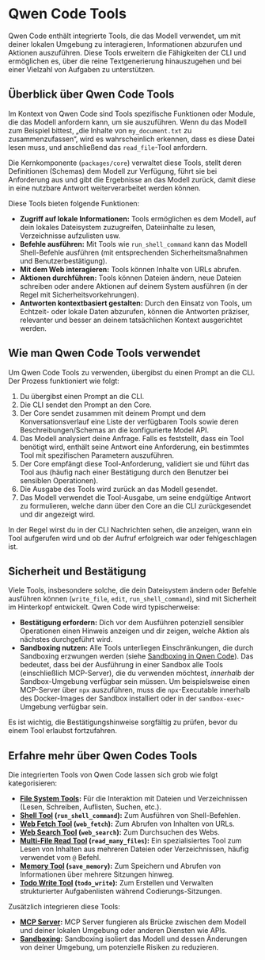 # Qwen Code Tools

Qwen Code enthält integrierte Tools, die das Modell verwendet, um mit deiner lokalen Umgebung zu interagieren, Informationen abzurufen und Aktionen auszuführen. Diese Tools erweitern die Fähigkeiten der CLI und ermöglichen es, über die reine Textgenerierung hinauszugehen und bei einer Vielzahl von Aufgaben zu unterstützen.

## Überblick über Qwen Code Tools

Im Kontext von Qwen Code sind Tools spezifische Funktionen oder Module, die das Modell anfordern kann, um sie auszuführen. Wenn du das Modell zum Beispiel bittest, „die Inhalte von `my_document.txt` zu zusammenzufassen“, wird es wahrscheinlich erkennen, dass es diese Datei lesen muss, und anschließend das `read_file`-Tool anfordern.

Die Kernkomponente (`packages/core`) verwaltet diese Tools, stellt deren Definitionen (Schemas) dem Modell zur Verfügung, führt sie bei Anforderung aus und gibt die Ergebnisse an das Modell zurück, damit diese in eine nutzbare Antwort weiterverarbeitet werden können.

Diese Tools bieten folgende Funktionen:

- **Zugriff auf lokale Informationen:** Tools ermöglichen es dem Modell, auf dein lokales Dateisystem zuzugreifen, Dateiinhalte zu lesen, Verzeichnisse aufzulisten usw.
- **Befehle ausführen:** Mit Tools wie `run_shell_command` kann das Modell Shell-Befehle ausführen (mit entsprechenden Sicherheitsmaßnahmen und Benutzerbestätigung).
- **Mit dem Web interagieren:** Tools können Inhalte von URLs abrufen.
- **Aktionen durchführen:** Tools können Dateien ändern, neue Dateien schreiben oder andere Aktionen auf deinem System ausführen (in der Regel mit Sicherheitsvorkehrungen).
- **Antworten kontextbasiert gestalten:** Durch den Einsatz von Tools, um Echtzeit- oder lokale Daten abzurufen, können die Antworten präziser, relevanter und besser an deinem tatsächlichen Kontext ausgerichtet werden.

## Wie man Qwen Code Tools verwendet

Um Qwen Code Tools zu verwenden, übergibst du einen Prompt an die CLI. Der Prozess funktioniert wie folgt:

1. Du übergibst einen Prompt an die CLI.
2. Die CLI sendet den Prompt an den Core.
3. Der Core sendet zusammen mit deinem Prompt und dem Konversationsverlauf eine Liste der verfügbaren Tools sowie deren Beschreibungen/Schemas an die konfigurierte Model API.
4. Das Modell analysiert deine Anfrage. Falls es feststellt, dass ein Tool benötigt wird, enthält seine Antwort eine Anforderung, ein bestimmtes Tool mit spezifischen Parametern auszuführen.
5. Der Core empfängt diese Tool-Anforderung, validiert sie und führt das Tool aus (häufig nach einer Bestätigung durch den Benutzer bei sensiblen Operationen).
6. Die Ausgabe des Tools wird zurück an das Modell gesendet.
7. Das Modell verwendet die Tool-Ausgabe, um seine endgültige Antwort zu formulieren, welche dann über den Core an die CLI zurückgesendet und dir angezeigt wird.

In der Regel wirst du in der CLI Nachrichten sehen, die anzeigen, wann ein Tool aufgerufen wird und ob der Aufruf erfolgreich war oder fehlgeschlagen ist.

## Sicherheit und Bestätigung

Viele Tools, insbesondere solche, die dein Dateisystem ändern oder Befehle ausführen können (`write_file`, `edit`, `run_shell_command`), sind mit Sicherheit im Hinterkopf entwickelt. Qwen Code wird typischerweise:

- **Bestätigung erfordern:** Dich vor dem Ausführen potenziell sensibler Operationen einen Hinweis anzeigen und dir zeigen, welche Aktion als nächstes durchgeführt wird.
- **Sandboxing nutzen:** Alle Tools unterliegen Einschränkungen, die durch Sandboxing erzwungen werden (siehe [Sandboxing in Qwen Code](../sandbox.md)). Das bedeutet, dass bei der Ausführung in einer Sandbox alle Tools (einschließlich MCP-Server), die du verwenden möchtest, _innerhalb_ der Sandbox-Umgebung verfügbar sein müssen. Um beispielsweise einen MCP-Server über `npx` auszuführen, muss die `npx`-Executable innerhalb des Docker-Images der Sandbox installiert oder in der `sandbox-exec`-Umgebung verfügbar sein.

Es ist wichtig, die Bestätigungshinweise sorgfältig zu prüfen, bevor du einem Tool erlaubst fortzufahren.

## Erfahre mehr über Qwen Codes Tools

Die integrierten Tools von Qwen Code lassen sich grob wie folgt kategorisieren:

- **[File System Tools](./file-system.md):** Für die Interaktion mit Dateien und Verzeichnissen (Lesen, Schreiben, Auflisten, Suchen, etc.).
- **[Shell Tool](./shell.md) (`run_shell_command`):** Zum Ausführen von Shell-Befehlen.
- **[Web Fetch Tool](./web-fetch.md) (`web_fetch`):** Zum Abrufen von Inhalten von URLs.
- **[Web Search Tool](./web-search.md) (`web_search`):** Zum Durchsuchen des Webs.
- **[Multi-File Read Tool](./multi-file.md) (`read_many_files`):** Ein spezialisiertes Tool zum Lesen von Inhalten aus mehreren Dateien oder Verzeichnissen, häufig verwendet vom `@` Befehl.
- **[Memory Tool](./memory.md) (`save_memory`):** Zum Speichern und Abrufen von Informationen über mehrere Sitzungen hinweg.
- **[Todo Write Tool](./todo-write.md) (`todo_write`):** Zum Erstellen und Verwalten strukturierter Aufgabenlisten während Codierungs-Sitzungen.

Zusätzlich integrieren diese Tools:

- **[MCP Server](./mcp-server.md):** MCP Server fungieren als Brücke zwischen dem Modell und deiner lokalen Umgebung oder anderen Diensten wie APIs.
- **[Sandboxing](../sandbox.md):** Sandboxing isoliert das Modell und dessen Änderungen von deiner Umgebung, um potenzielle Risiken zu reduzieren.